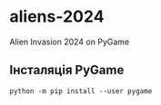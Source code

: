 # aliens-2024

Alien Invasion 2024 on PyGame

## Інсталяція PyGame

```shell
python -m pip install --user pygame
```
